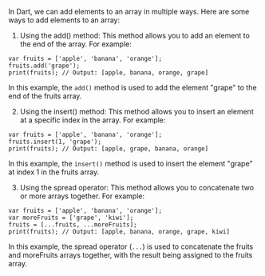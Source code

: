 In Dart, we can add elements to an array in multiple ways. Here are some ways to add elements to an array:

1. Using the add() method:
This method allows you to add an element to the end of the array. For example:

```
var fruits = ['apple', 'banana', 'orange'];
fruits.add('grape');
print(fruits); // Output: [apple, banana, orange, grape]
```
In this example, the `add()` method is used to add the element "grape" to the end of the fruits array.

2. Using the insert() method:
This method allows you to insert an element at a specific index in the array. For example:

```
var fruits = ['apple', 'banana', 'orange'];
fruits.insert(1, 'grape');
print(fruits); // Output: [apple, grape, banana, orange]
```
In this example, the `insert()` method is used to insert the element "grape" at index 1 in the fruits array.

3. Using the spread operator:
This method allows you to concatenate two or more arrays together. For example:

```
var fruits = ['apple', 'banana', 'orange'];
var moreFruits = ['grape', 'kiwi'];
fruits = [...fruits, ...moreFruits];
print(fruits); // Output: [apple, banana, orange, grape, kiwi]
```
In this example, the spread operator (`...`) is used to concatenate the fruits and moreFruits arrays together, with the result being assigned to the fruits array.